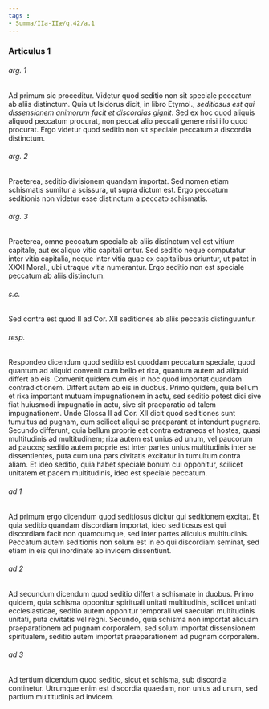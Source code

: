 ```yaml
---
tags : 
- Summa/IIa-IIæ/q.42/a.1
---
```


### Articulus 1

###### arg. 1
Ad primum sic proceditur. Videtur quod seditio non sit speciale peccatum ab aliis distinctum. Quia ut Isidorus dicit, in libro Etymol., *seditiosus est qui dissensionem animorum facit et discordias gignit*. Sed ex hoc quod aliquis aliquod peccatum procurat, non peccat alio peccati genere nisi illo quod procurat. Ergo videtur quod seditio non sit speciale peccatum a discordia distinctum.

###### arg. 2
Praeterea, seditio divisionem quandam importat. Sed nomen etiam schismatis sumitur a scissura, ut supra dictum est. Ergo peccatum seditionis non videtur esse distinctum a peccato schismatis.

###### arg. 3
Praeterea, omne peccatum speciale ab aliis distinctum vel est vitium capitale, aut ex aliquo vitio capitali oritur. Sed seditio neque computatur inter vitia capitalia, neque inter vitia quae ex capitalibus oriuntur, ut patet in XXXI Moral., ubi utraque vitia numerantur. Ergo seditio non est speciale peccatum ab aliis distinctum.

###### s.c.
Sed contra est quod II ad Cor. XII seditiones ab aliis peccatis distinguuntur.

###### resp.
Respondeo dicendum quod seditio est quoddam peccatum speciale, quod quantum ad aliquid convenit cum bello et rixa, quantum autem ad aliquid differt ab eis. Convenit quidem cum eis in hoc quod importat quandam contradictionem. Differt autem ab eis in duobus. Primo quidem, quia bellum et rixa important mutuam impugnationem in actu, sed seditio potest dici sive fiat huiusmodi impugnatio in actu, sive sit praeparatio ad talem impugnationem. Unde Glossa II ad Cor. XII dicit quod seditiones sunt tumultus ad pugnam, cum scilicet aliqui se praeparant et intendunt pugnare. Secundo differunt, quia bellum proprie est contra extraneos et hostes, quasi multitudinis ad multitudinem; rixa autem est unius ad unum, vel paucorum ad paucos; seditio autem proprie est inter partes unius multitudinis inter se dissentientes, puta cum una pars civitatis excitatur in tumultum contra aliam. Et ideo seditio, quia habet speciale bonum cui opponitur, scilicet unitatem et pacem multitudinis, ideo est speciale peccatum.

###### ad 1
Ad primum ergo dicendum quod seditiosus dicitur qui seditionem excitat. Et quia seditio quandam discordiam importat, ideo seditiosus est qui discordiam facit non quamcumque, sed inter partes alicuius multitudinis. Peccatum autem seditionis non solum est in eo qui discordiam seminat, sed etiam in eis qui inordinate ab invicem dissentiunt.

###### ad 2
Ad secundum dicendum quod seditio differt a schismate in duobus. Primo quidem, quia schisma opponitur spirituali unitati multitudinis, scilicet unitati ecclesiasticae, seditio autem opponitur temporali vel saeculari multitudinis unitati, puta civitatis vel regni. Secundo, quia schisma non importat aliquam praeparationem ad pugnam corporalem, sed solum importat dissensionem spiritualem, seditio autem importat praeparationem ad pugnam corporalem.

###### ad 3
Ad tertium dicendum quod seditio, sicut et schisma, sub discordia continetur. Utrumque enim est discordia quaedam, non unius ad unum, sed partium multitudinis ad invicem.

